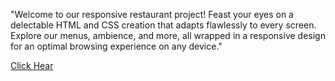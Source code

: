 "Welcome to our responsive restaurant project! Feast your eyes on a delectable HTML and CSS creation that adapts flawlessly to every screen. Explore our menus, ambience, and more, all wrapped in a responsive design for an optimal browsing experience on any device."

<a href="https://midlaj123.github.io/RESTAUARENT-PROJECT/">Click Hear</a> 
